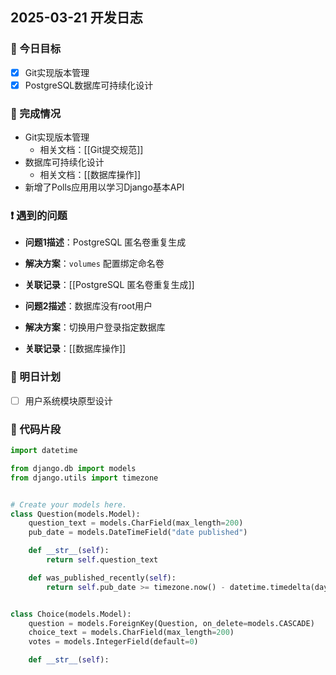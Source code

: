 ## 2025-03-21 开发日志

### 🎯 今日目标
- [x] Git实现版本管理
- [x] PostgreSQL数据库可持续化设计

### 📝 完成情况
- Git实现版本管理
	- 相关文档：[[Git提交规范]]
- 数据库可持续化设计
	- 相关文档：[[数据库操作]]
- 新增了Polls应用用以学习Django基本API

### ❗ 遇到的问题
- **问题1描述**：PostgreSQL 匿名卷重复生成
- **解决方案**：`volumes` 配置绑定命名卷
- **关联记录**：[[PostgreSQL 匿名卷重复生成]]

- **问题2描述**：数据库没有root用户
- **解决方案**：切换用户登录指定数据库
- **关联记录**：[[数据库操作]]
### 🌱 明日计划
- [ ] 用户系统模块原型设计
### 📌 代码片段
```python
import datetime

from django.db import models
from django.utils import timezone


# Create your models here.
class Question(models.Model):
    question_text = models.CharField(max_length=200)
    pub_date = models.DateTimeField("date published")

    def __str__(self):
        return self.question_text

    def was_published_recently(self):
        return self.pub_date >= timezone.now() - datetime.timedelta(days=1)


class Choice(models.Model):
    question = models.ForeignKey(Question, on_delete=models.CASCADE)
    choice_text = models.CharField(max_length=200)
    votes = models.IntegerField(default=0)

    def __str__(self):
 
```